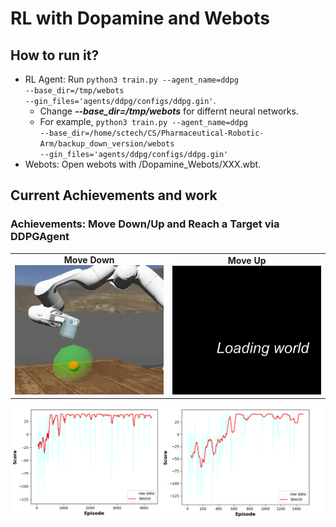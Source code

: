 # RL with Dopamine and Webots
## How to run it?
* RL Agent: Run <code>python3 train.py --agent_name=ddpg --base_dir=/tmp/webots --gin_files='agents/ddpg/configs/ddpg.gin'</code>.
  * Change ***--base_dir=/tmp/webots*** for differnt neural networks.
  * For example, <code>python3 train.py --agent_name=ddpg --base_dir=/home/sctech/CS/Pharmaceutical-Robotic-Arm/backup_down_version/webots  --gin_files='agents/ddpg/configs/ddpg.gin'</code>
* Webots: Open webots with /Dopamine_Webots/XXX.wbt.
## Current Achievements and work
### Achievements: Move Down/Up and Reach a Target via DDPGAgent
<table>
  <tr>
    <td align="center"><b>Move Down</b><br /><sub><img src="https://github.com/CT-Lab/Pharmaceutical-Robotic-Arm/blob/Dopamine_Webots/img/20201123_190054.gif" width="400px;" alt=""/></sub><br /></td>
   <td align="center"><b>Move Up</b><br /><sub><img src="https://github.com/CT-Lab/Pharmaceutical-Robotic-Arm/blob/Dopamine_Webots/img/20201123_200537.gif" width="400px;" alt=""/></sub><br /></td>
  </tr>
</table>

![image](https://github.com/CT-Lab/Pharmaceutical-Robotic-Arm/blob/Dopamine_Webots/img/%E5%9C%96%E7%89%873.png)

